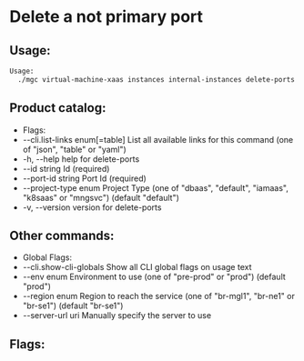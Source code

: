 # Delete a not primary port

## Usage:
```bash
Usage:
  ./mgc virtual-machine-xaas instances internal-instances delete-ports [id] [port-id] [flags]
```

## Product catalog:
- Flags:
- --cli.list-links enum[=table]   List all available links for this command (one of "json", "table" or "yaml")
- -h, --help                          help for delete-ports
- --id string                     Id (required)
- --port-id string                Port Id (required)
- --project-type enum             Project Type (one of "dbaas", "default", "iamaas", "k8saas" or "mngsvc") (default "default")
- -v, --version                       version for delete-ports

## Other commands:
- Global Flags:
- --cli.show-cli-globals   Show all CLI global flags on usage text
- --env enum               Environment to use (one of "pre-prod" or "prod") (default "prod")
- --region enum            Region to reach the service (one of "br-mgl1", "br-ne1" or "br-se1") (default "br-se1")
- --server-url uri         Manually specify the server to use

## Flags:
```bash

```

